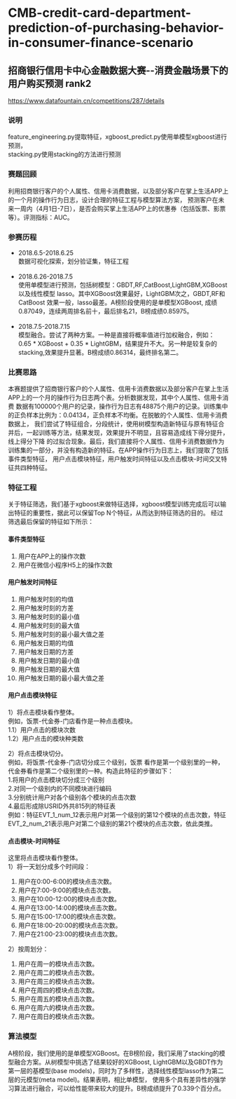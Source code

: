 # CMB-credit-card-department-prediction-of-purchasing-behavior-in-consumer-finance-scenario
招商银行信用卡中心金融数据大赛--消费金融场景下的用户购买预测 rank2
----------------------------------------------------------
https://www.datafountain.cn/competitions/287/details<br>
### 说明
feature_engineering.py提取特征，xgboost_predict.py使用单模型xgboost进行预测，<br> stacking.py使用stacking的方法进行预测
### 赛题回顾
利用招商银行客户的个人属性、信用卡消费数据，以及部分客户在掌上生活APP上的一个月的操作行为日志，设计合理的特征工程与模型算法方案，
预测客户在未来一周内（4月1日-7日），是否会购买掌上生活APP上的优惠券（包括饭票、影票等）。评测指标：AUC。<br>
### 参赛历程
* 2018.6.5-2018.6.25<br>
数据可视化探索，划分验证集，特征工程<br><br>
* 2018.6.26-2018.7.5<br>
使用单模型进行预测，包括树模型：GBDT,RF,CatBoost,LightGBM,XGBoost以及线性模型 lasso。其中XGBoost效果最好，LightGBM次之，GBDT,RF和CatBoost
效果一般，lasso最差。A榜阶段使用的是单模型XGBoost, 成绩0.87049，连续两周排名前十，最后排名21，B榜成绩0.85975。<br><br>
* 2018.7.5-2018.7.15<br>
模型融合。尝试了两种方案。一种是直接将概率值进行加权融合，例如：
0.65 * XGBoost + 0.35 * LightGBM，结果提升不大。另一种是较复杂的stacking,效果提升显著。B榜成绩0.86314，最终排名第二。<br>
### 比赛思路
本赛题提供了招商银行客户的个人属性、信用卡消费数据以及部分客户在掌上生活APP上的一个月的操作行为日志两个表。分析数据发现，其中个人属性、信用卡消费
数据有100000个用户的记录，操作行为日志有48875个用户的记录。训练集中的正负样本比例为：0.04134，正负样本不均衡。在脱敏的个人属性、信用卡消费数据上，
我们尝试了特征组合，分段统计，使用树模型构造新特征与原有特征合并后，一起训练等方法，结果发现，效果提升不明显，且容易造成线下得分提升，线上得分下降
的过拟合现象。最后，我们直接将个人属性、信用卡消费数据作为训练集的一部分，并没有构造新的特征。在APP操作行为日志上，我们提取了包括事件类型特征，
用户点击模块特征，用户触发时间特征以及点击模块-时间交叉特征共四种特征。<br>
### 特征工程
关于特征筛选，我们基于xgboost来做特征选择，xgboost模型训练完成后可以输出特征的重要性，据此可以保留Top N个特征，从而达到特征筛选的目的。
经过筛选最后保留的特征如下所示：<br>
#### 事件类型特征
1.	用户在APP上的操作次数<br>
2.	用户在微信小程序H5上的操作次数<br>
#### 用户触发时间特征
1.	用户触发时刻的均值<br>
2.	用户触发时刻的方差<br>
3.	用户触发时刻的最小值<br>
4.	用户触发时刻的最大值<br>
5.	用户触发时刻的最小最大值之差<br>
6.	用户触发日期的均值<br>
7.	用户触发日期的方差<br>
8.	用户触发日期的最小值<br>
9.	用户触发日期的最大值<br>
10.	用户触发日期的最小最大值之差<br>
#### 用户点击模块特征
1）将点击模块看作整体。<br>例如，饭票-代金券-门店看作是一种点击模块。<br>
1.1）用户点击的模块次数<br>
1.2）用户点击的模块种类数<br>

2）将点击模块切分。<br>例如，将饭票-代金券-门店切分成三个级别，饭票
     看作是第一个级别里的一种，代金券看作是第二个级别里的一种。构造此特征的步骤如下：<br>
1.将用户的点击模块切分成三个级别<br>
2.对同一个级别内的不同模块进行编码<br>
3.分别统计用户对各个级别各个模块的点击次数<br>
4.最后形成除USRID外共815列的特征表<br>
例如：特征EVT_1_num_12表示用户对第一个级别的第12个模块的点击次数，特征EVT_2_num_21表示用户对第二个级别的第21个模块的点击次数，依此类推。<br>

#### 点击模块-时间特征
这里将点击模块看作整体。<br>
1）将一天划分成多个时间段：<br>
1.	用户在0:00-6:00的模块点击次数。<br>
2.	用户在7:00-9:00的模块点击次数。<br>
3.	用户在10:00-12:00的模块点击次数。<br>
4.	用户在13:00-14:00的模块点击次数。<br>
5.	用户在15:00-17:00的模块点击次数。<br>
6.	用户在18:00-20:00的模块点击次数。<br>
7.	用户在21:00-23:00的模块点击次数。<br>
 
2）按周划分：
1.	用户在周一的模块点击次数。<br>
2.	用户在周二的模块点击次数。<br>
3.	用户在周三的模块点击次数。<br>
4.	用户在周四的模块点击次数。<br>
5.	用户在周五的模块点击次数。<br>
6.	用户在周六的模块点击次数。<br>
7.	用户在周日的模块点击次数。<br>
### 算法模型
A榜阶段，我们使用的是单模型XGBoost。在B榜阶段，我们采用了stacking的模型融合方案。从树模型中挑选了结果较好的XGBoost, LightGBM以及GBDT作为
第一层的基模型(base models)，同时为了多样性，选择线性模型lasso作为第二层的元模型(meta model)。结果表明，相比单模型，
使用多个具有差异性的强学习算法进行融合，可以给性能带来较大的提升。B榜成绩提升了0.339个百分点。
